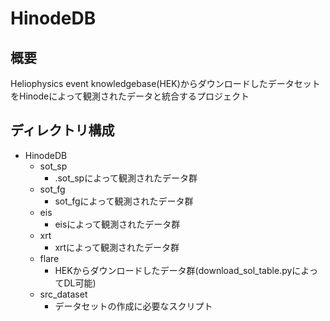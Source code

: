 # HinodeDB
## 概要
Heliophysics event knowledgebase(HEK)からダウンロードしたデータセットをHinodeによって観測されたデータと統合するプロジェクト

## ディレクトリ構成
+ HinodeDB
    + sot_sp
        + .sot_spによって観測されたデータ群
    + sot_fg
        + sot_fgによって観測されたデータ群
    + eis
        + eisによって観測されたデータ群
    + xrt
        + xrtによって観測されたデータ群
    + flare
        + HEKからダウンロードしたデータ群(download_sol_table.pyによってDL可能)
    + src_dataset
        + データセットの作成に必要なスクリプト